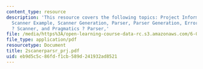 ```yaml
---
content_type: resource
description: 'This resource covers the following topics: Project Information, Scanner,
  Scanner Example, Scanner Generation, Parser, Parser Generation, Errors, Pragmatics
  ? Scanner, and Pragmatics ? Parser,'
file: /media/https%3A/open-learning-course-data-rc.s3.amazonaws.com/6-035-computer-language-engineering-sma-5502-fall-2005/eb9d5c5c86fdf1cb589d241932ad8521_2scanerparsr_prj.pdf
file_type: application/pdf
resourcetype: Document
title: 2scanerparsr_prj.pdf
uid: eb9d5c5c-86fd-f1cb-589d-241932ad8521
---
```


